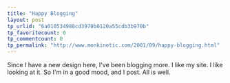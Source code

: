 ```yaml
---
title: "Happy Blogging"
layout: post
tp_urlid: "6a010534988cd3970b0120a55cdb3b970b"
tp_favoritecount: 0
tp_commentcount: 0
tp_permalink: "http://www.monkinetic.com/2001/09/happy-blogging.html"
---
```

Since I have a new design here, I&#39;ve been blogging more. I like my site. I like looking at it. So I&#39;m in a good mood, and I post. All is well.
